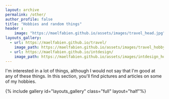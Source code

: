 ```yaml
---
layout: archive
permalink: /other/
author_profile: false
title: "Hobbies and random things"
header :
    image: "https://maelfabien.github.io/assets/images/travel_head.jpg"
layouts_gallery:
  - url: https://maelfabien.github.io/travel/
    image_path: https://maelfabien.github.io/assets/images/travel_hobby.png
  - url: https://maelfabien.github.io/intdesign/
    image_path: https://maelfabien.github.io/assets/images/intdesign_hobby.png
---
```


I'm interested in a lot of things, although I would not say that I'm good at any of these things. In this section, you'll find pictures and articles on some of my hobbies.

{% include gallery id="layouts_gallery" class="full" layout="half"%}
